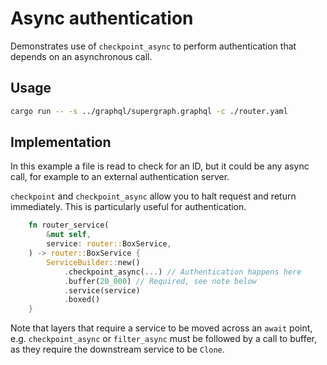 # Async authentication
Demonstrates use of `checkpoint_async` to perform authentication that depends on an asynchronous call.

## Usage
```bash
cargo run -- -s ../graphql/supergraph.graphql -c ./router.yaml
```

## Implementation

In this example a file is read to check for an ID, but it could be any async call, for example to an external 
authentication server.

`checkpoint` and `checkpoint_async` allow you to halt request and return immediately. This is particularly useful for authentication.

```rust
    fn router_service(
        &mut self,
        service: router::BoxService,
    ) -> router::BoxService {
        ServiceBuilder::new()
            .checkpoint_async(...) // Authentication happens here 
            .buffer(20_000) // Required, see note below
            .service(service)
            .boxed()
    }
```

Note that layers that require a service to be moved across an `await` point, e.g. `checkpoint_async` or `filter_async`
must be followed by a call to buffer, as they require the downstream service to be `Clone`.

